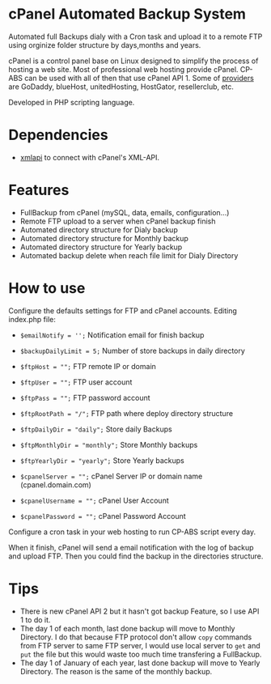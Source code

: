 # cPanel Automated Backup System

Automated full Backups dialy with a Cron task and upload it to a remote FTP using orginize folder structure by days,months and years. 

cPanel is a control panel base on Linux designed to simplify the process of hosting a web site. Most of professional web hosting provide cPanel. CP-ABS can be used with all of then that use cPanel API 1. Some of [providers](http://cpanel.net/hosting-providers/hosting-provider-showcase/) are GoDaddy, blueHost, unitedHosting, HostGator, resellerclub, etc. 

Developed in PHP scripting language.

# Dependencies

- [xmlapi](https://github.com/CpanelInc/xmlapi-php) to connect with cPanel's XML-API.

# Features

- FullBackup from cPanel (mySQL, data, emails, configuration...)
- Remote FTP upload to a server when cPanel backup finish
- Automated directory structure for Dialy backup 
- Automated directory structure for Monthly backup
- Automated directory structure for Yearly backup
- Automated backup delete when reach file limit for Dialy Directory

# How to use

Configure the defaults settings for FTP and cPanel accounts. Editing index.php file:

- ```$emailNotify = '';```   Notification email for finish backup
- ```$backupDailyLimit = 5;``` Number of store backups in daily directory

- ```$ftpHost = "";``` FTP remote IP or domain
- ```$ftpUser = "";``` FTP user account
- ```$ftpPass = "";``` FTP password account
- ```$ftpRootPath = "/";``` FTP path where deploy directory structure
- ```$ftpDailyDir = "daily";``` Store daily Backups
- ```$ftpMonthlyDir = "monthly";``` Store Monthly backups
- ```$ftpYearlyDir = "yearly";``` Store Yearly backups

- ```$cpanelServer = "";``` cPanel Server IP or domain name (cpanel.domain.com)
- ```$cpanelUsername = "";``` cPanel User Account
- ```$cpanelPassword = "";``` cPanel Password Account

Configure a cron task in your web hosting to run CP-ABS script every day.

When it finish, cPanel will send a email notification with the log of backup and upload FTP. Then you could find the backup in the directories structure.

# Tips

- There is new cPanel API 2 but it hasn't got backup Feature, so I use API 1 to do it.
- The day 1 of each month, last done backup will move to Monthly Directory. I do that because FTP protocol don't allow ```copy``` commands from FTP server to same FTP server, I would use local server to ```get``` and ```put``` the file but this would waste too much time transfering a FullBackup.
- The day 1 of January of each year, last done backup will move to Yearly Directory. The reason is the same of the monthly backup.
